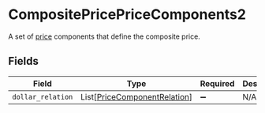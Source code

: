 # CompositePricePriceComponents2

A set of [price](/api/pricing#tag/simple_price_schema) components that define the composite price.


## Fields

| Field                                                                         | Type                                                                          | Required                                                                      | Description                                                                   |
| ----------------------------------------------------------------------------- | ----------------------------------------------------------------------------- | ----------------------------------------------------------------------------- | ----------------------------------------------------------------------------- |
| `dollar_relation`                                                             | List[[PriceComponentRelation](../../models/shared/pricecomponentrelation.md)] | :heavy_minus_sign:                                                            | N/A                                                                           |